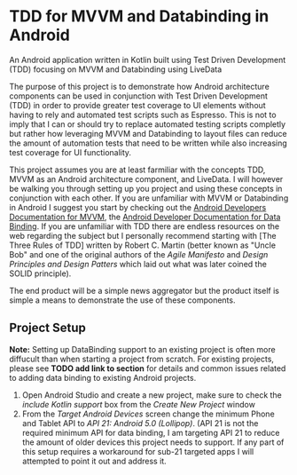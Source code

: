 # TDD for MVVM and Databinding in Android
An Android application written in Kotlin built using Test Driven Development (TDD) focusing on MVVM and Databinding using LiveData

The purpose of this project is to demonstrate how Android architecture components can be used in conjunction with Test Driven Development (TDD) in order to provide greater test coverage to UI elements without having to rely and automated test scripts such as Espresso.  This is not to imply that I can or should try to replace automated testing scripts completly but rather how leveraging MVVM and Databinding to layout files can reduce the amount of automation tests that need to be written while also increasing test coverage for UI functionality.  

This project assumes you are at least farmiliar with the concepts TDD, MVVM as an Android architecture component, and LiveData.  I will however be walking you through setting up you project and using these concepts in conjunction with each other.  If you are unfamiliar with MVVM or Databinding in Android I suggest you start by checking out the [Android Developers Documentation for MVVM](https://developer.android.com/topic/libraries/architecture/viewmodel), the [Android Developer Documentation for Data Binding](https://developer.android.com/topic/libraries/data-binding).  If you are unfamiliar with TDD there are endless resources on the web regarding the subject but I personally recommend starting with [The Three Rules of TDD] written by Robert C. Martin (better known as "Uncle Bob" and one of the original authors of the _Agile Manifesto_ and _Design Principles and Design Patters_ which laid out what was later coined the SOLID principle).       

The end product will be a simple news aggregator but the product itself is simple a means to demonstrate the use of these components.  

## Project Setup

**Note:** Setting up DataBinding support to an existing project is often more diffucult than when starting a project from scratch.  For existing projects, please see **TODO add link to section** for details and common issues related to adding data binding to existing Android projects.  

1. Open Android Studio and create a new project, make sure to check the *include Kotlin support* box from the *Create New Project* window
2. From the *Target Android Devices* screen change the minimum Phone and Tablet API to *API 21: Android 5.0 (Lollipop)*.  (API 21 is not the required minimum API for data binding, I am targeting API 21 to reduce the amount of older devices this project needs to support.  If any part of this setup requires a workaround for sub-21 targeted apps I will attempted to point it out and address it.  



